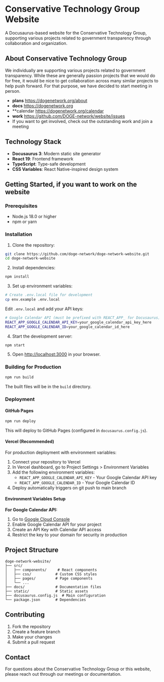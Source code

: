 # Conservative Technology Group Website

A Docusaurus-based website for the Conservative Technology Group, supporting various projects related to government transparency through collaboration and organization.

## About Conservative Technology Group

We individually are supporting various projects related to government transparency. While these are generally passion projects that we would do for free, it would be nice to get collaboration across many similar projects to help push forward. For that purpose, we have decided to start meeting in person.

- **plans** https://dogenetwork.org/about
- **docs** https://dogenetwork.org
- **calendar https://dogenetwork.org/calendar
- **work** https://github.com/DOGE-network/website/issues
- If you want to get involved, check out the outstanding work and join a meeting

## Technology Stack

- **Docusaurus 3**: Modern static site generator
- **React 19**: Frontend framework
- **TypeScript**: Type-safe development
- **CSS Variables**: React Native-inspired design system

## Getting Started, if you want to work on the website

### Prerequisites

- Node.js 18.0 or higher
- npm or yarn

### Installation

1. Clone the repository:
```bash
git clone https://github.com/doge-network/doge-network-website.git
cd doge-network-website
```

2. Install dependencies:
```bash
npm install
```

3. Set up environment variables:
```bash
# Create .env.local file for development
cp env.example .env.local
```

Edit `.env.local` and add your API keys:
```bash
# Google Calendar API (must be prefixed with REACT_APP_ for Docusaurus)
REACT_APP_GOOGLE_CALENDAR_API_KEY=your_google_calendar_api_key_here
REACT_APP_GOOGLE_CALENDAR_ID=your_google_calendar_id_here

```

4. Start the development server:
```bash
npm start
```

5. Open [http://localhost:3000](http://localhost:3000) in your browser.

### Building for Production

```bash
npm run build
```

The built files will be in the `build` directory.

### Deployment

#### GitHub Pages
```bash
npm run deploy
```

This will deploy to GitHub Pages (configured in `docusaurus.config.js`).

#### Vercel (Recommended)
For production deployment with environment variables:

1. Connect your repository to Vercel
2. In Vercel dashboard, go to Project Settings > Environment Variables
3. Add the following environment variables:
   - `REACT_APP_GOOGLE_CALENDAR_API_KEY` - Your Google Calendar API key
   - `REACT_APP_GOOGLE_CALENDAR_ID` - Your Google Calendar ID
4. Deploy automatically triggers on git push to main branch

#### Environment Variables Setup

**For Google Calendar API:**
1. Go to [Google Cloud Console](https://console.cloud.google.com/)
2. Enable Google Calendar API for your project
3. Create an API Key with Calendar API access
4. Restrict the key to your domain for security in production

## Project Structure

```
doge-network-website/
├── src/
│   ├── components/     # React components
│   ├── css/           # Custom CSS styles
│   ├── pages/         # Page components
│   └── ...
├── docs/              # Documentation files
├── static/            # Static assets
├── docusaurus.config.js  # Main configuration
└── package.json       # Dependencies
```

## Contributing

1. Fork the repository
2. Create a feature branch
3. Make your changes
4. Submit a pull request

## Contact

For questions about the Conservative Technology Group or this website, please reach out through our meetings or documentation.
